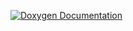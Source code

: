 [![Doxygen Documentation](http://cheako.github.io/gnunetircd/html/doxygen.png)](http://cheako.github.io/gnunetircd/html/index.html)
